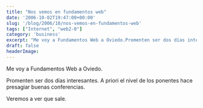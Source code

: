 ```yaml
---
title: "Nos vemos en fundamentos web"
date: '2006-10-02T19:47:00+00:00'
slug: '/blog/2006/10/nos-vemos-en-fundamentos-web'
tags: ["Internet", "web2-0"]
category: 'business'
excerpt: "Me voy a Fundamentos Web a Oviedo.Promenten ser dos días interesantes. A priori el nivel de los ponentes hace presagiar buenas conferencias.Veremos a ver que sale...."
draft: false
headerImage:
---
```

Me voy a Fundamentos Web a Oviedo.

Promenten ser dos días interesantes. A priori el nivel de los ponentes hace presagiar buenas conferencias.

Veremos a ver que sale.
